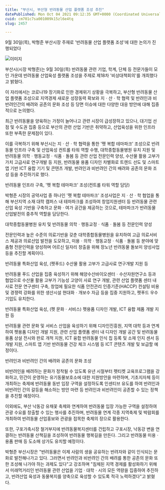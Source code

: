 ```yaml
---
title: "부산시, 부산형 반려동물 산업 플랫폼 조성 추진"
datePublished: Mon Oct 04 2021 09:12:35 GMT+0000 (Coordinated Universal Time)
cuid: cm701c7sa001009k15zl6e4tq
slug: 2457

---
```



9월 30일(목), 박형준 부산시장 주재로 '반려동물 산업 플랫폼 조성'에 대한 논의가 진행되었다

![이미지](https://cdn.hashnode.com/res/hashnode/image/upload/v1739251334611/af9de2aa-d6a7-4ab7-be3f-d77e03820ad6.jpeg)

부산시(시장 박형준)는 9월 30일(목) 반려동물 관련 기업, 학계, 단체 등 전문가들이 모인 가운데 반려동물 산업육성 플랫폼 조성을 주제로 제18차 '비상대책회의'를 개최했다고 밝혔다.

이 자리에서는 코로나19 장기화로 인한 경제위기 상황을 극복하고, 부산형 반려동물 산업 플랫폼 조성으로 지역경제 새로운 성장동력 확보와 지ㆍ산ㆍ학 협력 및 반려인과 비반려인간의 배려와 공존의 문화 조성 등 당면 이슈에 대한 다양한 대응 방안에 대해 집중적으로 논의했다.

최근 반려동물을 양육하는 가정이 늘어나고 관련 시장이 급성장하고 있으나, 대기업 선점 및 수도권 집중 등으로 부산의 관련 산업 기반은 취약하고, 산업육성을 위한 인프라 또한 부족한 문제점이 있다.

이를 극복하기 위해 부산시는 지ㆍ산ㆍ학 협력을 통한 '펫 복합 테마파크' 조성으로 반려동물 인프라 구축 및 산업육성 컨트롤 타워 역할 수행, 대학종합동물병원 유치 지원 및 반려동물 의학ㆍ행동교정ㆍ식품ㆍ돌봄 등 관련 산업 전문인력 양성, 수산물 활용 고부가가치 고급사료 연구개발 등 지원, 반려동물 용품 디자인 차별화로 트렌드 선도 및 스마트 앱 기반 ICT 융합 기기 및 콘텐츠 개발, 반려인과 비반려인 간의 배려와 공존의 문화 조성 등을 추진하기로 했다.

반려동물 인프라 구축, '펫 복합 테마파크' 조성(컨트롤 타워 역할 담당)

박형준 시장의 공약사업 중 하나인 '펫 복합 테마파크' 조성사업은 지ㆍ산ㆍ학 협업을 통해 부산지역 소재 대학 캠퍼스 내 테마파크를 조성하여 창업지원센터 등 반려동물 관련 산업 육성 기반을 구축하고 문화ㆍ여가 공간을 제공하는 것으로, 테마파크가 반려동물 산업발전의 중추적 역할을 담당한다.

대학종합동물병원 유치 및 반려동물 의학ㆍ행동교정ㆍ식품ㆍ돌봄 등 전문인력 양성

전문인력과 높은 수준의 의료기반을 갖춘 대학종합동물병원을 유치하여 고급 의료서비스 제공과 의료산업 발전을 도모하고, 미용ㆍ의학ㆍ행동교정ㆍ식품ㆍ돌봄 등 분야에 맞춤형 전문인력을 양성하며 어르신 일자리 창출을 위해 장노년 반려동물 돌보미 양성사업 등을 추진할 계획이다.

반려동물 특화산업 육성, (펫푸드) 수산물 활용 고부가 고급사료 연구개발 지원 등

반려동물 푸드 산업을 집중 육성하기 위해 해양수산바이오센터ㆍ수산자원연구소 등과 협업으로 수산물 활용 고부가 기능성 고양이 사료 연구 개발, 관련 산업 플랫폼 센터 내 사료 전문 연구센터 구축, 창업에 필요한 식품 안전관리 인증기준(HACCP) 컨설팅 비용 및 경쟁력 강화를 위한 생산시설 현대화ㆍ개보수 자금 등을 집중 지원하고, 펫푸드 우수기업도 유치한다.

반려동물 특화산업 육성, (펫 문화ㆍ서비스) 펫용품 디자인 개발, ICT 융합 제품 개발 지원 등

반려동물 관련 문화 및 서비스 산업을 육성하기 위해 디자인진흥원, 지역 대학 등과 연계하여 펫용품 디자인 개발 지원, 관련 산업 플랫폼 센터 내 디자인 개발 공간 및 반려동물용품 상설 전시와 판로 개척 지원, ICT 융합 반려동물 인식 칩 등록 및 소재 인지 센서 등 개발 지원, 스마트 앱 기반 반려동물 건강 체크 시스템 등 ICT 콘텐츠 개발 및 보급할 예정이다.

반려인과 비반려인 간의 배려와 공존의 문화 조성

비반려인을 배려하는 문화가 정착될 수 있도록 유년 시절부터 펫티켓 교육프로그램을 강화하고, 민간이 운영하는 유기동물보호소에 대한 지원방안을 마련하며, 기초지자체 등이 개최하는 축제에 반려동물 동반 입장 구역을 설정하도록 인센티브 유도를 하여 반려인과 비반려인 간의 갈등을 해소하는 방안 마련 등 반려인과 비반려인이 공존할 수 있는 정책을 추진할 예정이다.

이외에도, 부산 낙동강 유채꽃 축제와 연계하여 반려동물 입장 가능한 구역을 설정하여 관광 수요를 창출할 수 있는 행사를 추진하며, 반려동물 연계 각종 지역축제 및 박람회를 개최하여 반려동물 산업홍보와 관광을 접목한 축제의 장으로 활용한다.

또한, 구포가축시장 철거부지에 반려동물복지센터를 건립하고 구포시장, 낙동강 변을 연결하는 반려동물 산책길을 조성하여 반려동물 행복길을 만든다. 그리고 반려동물 미용ㆍ용품 판매 등 도소매 상가도 유치할 예정이다.

박형준 부산시장은 "반려동물은 이제 사람의 생을 공유하는 반려자와 같이 인식되는 문화로 발전해나가고 있다. 그러면서 반려인과 비반려인 간의 배려를 통한 공존의 문화 또한 조성해 나가야 하는 과제도 있다"고 강조하며 "침체된 지역 경제를 활성화하기 위해서 미래먹거리인 반려동물 관련 산업을 기업ㆍ대학ㆍ시의 모든 역량을 집중하여 추진하고, 반려산업 육성과 동물복지를 양축으로 육성할 수 있도록 적극 노력하겠다"고 밝혔다.